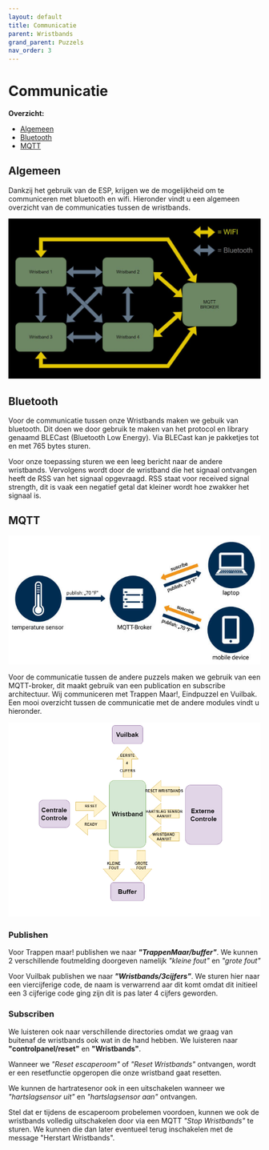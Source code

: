 ```yaml
---
layout: default
title: Communicatie
parent: Wristbands
grand_parent: Puzzels
nav_order: 3
---
```



# Communicatie

**Overzicht:**

- [Algemeen](#algemeen)
- [Bluetooth](#bluetooth)
- [MQTT](#mqtt)

## Algemeen

Dankzij het gebruik van de ESP, krijgen we de mogelijkheid om te communiceren met bluetooth en wifi. Hieronder vindt u een algemeen overzicht van de communicaties tussen de wristbands.

![Communicatie](SCHEMA_WRISTBANDS.JPG)

## Bluetooth

Voor de communicatie tussen onze Wristbands maken we gebuik van bluetooth. Dit doen we door gebruik te maken van het protocol en library genaamd BLECast (Bluetooth Low Energy). Via BLECast kan je pakketjes tot en met 765 bytes sturen. 

Voor onze toepassing sturen we een leeg bericht naar de andere wristbands. Vervolgens wordt door de wristband die het signaal ontvangen heeft de RSS van het signaal opgevraagd. RSS staat voor received signal strength, dit is vaak een negatief getal dat kleiner wordt hoe zwakker het signaal is.

## MQTT

![MQTT](MQTT.jpg)

Voor de communicatie tussen de andere puzzels maken we gebruik van een MQTT-broker, dit maakt gebruik van een publication en subscribe architectuur. Wij communiceren met Trappen Maar!, Eindpuzzel en Vuilbak. Een mooi overzicht tussen de communicatie met de andere modules vindt u hieronder.

![MQTT-chart](MQTT-chart.png)

### Publishen

Voor Trappen maar! publishen we naar ___"TrappenMaar/buffer"___. We kunnen 2 verschillende foutmelding doorgeven namelijk _"kleine fout"_ en _"grote fout"_ 

Voor Vuilbak publishen we naar ___"Wristbands/3cijfers"___. We sturen hier naar een viercijferige code, de naam is verwarrend aar dit komt omdat dit initieel een 3 cijferige code ging zijn dit is pas later 4 cijfers geworden.

<!--Voor het Eindspel publishen we naar ___"Eindspel/alarm"___. Dit zorgt er voor dat er telkens een alarm afspeelt als de partnerruil plaatsvindt.-->

### Subscriben

We luisteren ook naar verschillende directories omdat we graag van buitenaf de wristbands ook wat in de hand hebben. We luisteren naar **"controlpanel/reset"** en **"Wristbands"**.

Wanneer we *"Reset escaperoom"* of *"Reset Wristbands"* ontvangen, wordt er een resetfunctie opgeropen die onze wristband gaat resetten.

We kunnen de hartratesenor ook in een uitschakelen wanneer we *"hartslagsensor uit"* en *"hartslagsensor aan"* ontvangen. 

Stel dat er tijdens de escaperoom probelemen voordoen, kunnen we ook de wristbands volledig uitschakelen door via een MQTT *"Stop Wristbands"* te sturen. We kunnen die dan later eventueel terug inschakelen met de message "Herstart Wristbands".

